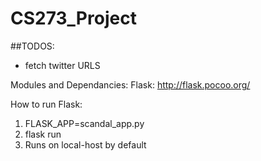 # CS273_Project
##TODOS:
* fetch twitter URLS


Modules and Dependancies:
Flask: http://flask.pocoo.org/

How to run Flask:
1) FLASK_APP=scandal_app.py 
2) flask run
3) Runs on local-host by default